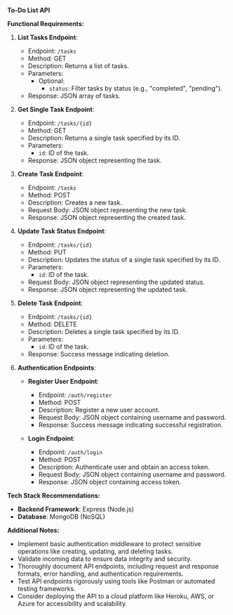 **To-Do List API**

**Functional Requirements:**

1. **List Tasks Endpoint**:
   - Endpoint: `/tasks`
   - Method: GET
   - Description: Returns a list of tasks.
   - Parameters:
     - Optional:
       - `status`: Filter tasks by status (e.g., "completed", "pending").
   - Response: JSON array of tasks.

2. **Get Single Task Endpoint**:
   - Endpoint: `/tasks/{id}`
   - Method: GET
   - Description: Returns a single task specified by its ID.
   - Parameters:
     - `id`: ID of the task.
   - Response: JSON object representing the task.

3. **Create Task Endpoint**:
   - Endpoint: `/tasks`
   - Method: POST
   - Description: Creates a new task.
   - Request Body: JSON object representing the new task.
   - Response: JSON object representing the created task.

4. **Update Task Status Endpoint**:
   - Endpoint: `/tasks/{id}`
   - Method: PUT
   - Description: Updates the status of a single task specified by its ID.
   - Parameters:
     - `id`: ID of the task.
   - Request Body: JSON object representing the updated status.
   - Response: JSON object representing the updated task.

5. **Delete Task Endpoint**:
   - Endpoint: `/tasks/{id}`
   - Method: DELETE
   - Description: Deletes a single task specified by its ID.
   - Parameters:
     - `id`: ID of the task.
   - Response: Success message indicating deletion.

6. **Authentication Endpoints**:
   - **Register User Endpoint**:
     - Endpoint: `/auth/register`
     - Method: POST
     - Description: Register a new user account.
     - Request Body: JSON object containing username and password.
     - Response: Success message indicating successful registration.

   - **Login Endpoint**:
     - Endpoint: `/auth/login`
     - Method: POST
     - Description: Authenticate user and obtain an access token.
     - Request Body: JSON object containing username and password.
     - Response: JSON object containing access token.

**Tech Stack Recommendations:**

- **Backend Framework**: Express (Node.js)
- **Database**: MongoDB (NoSQL)

**Additional Notes:**

- Implement basic authentication middleware to protect sensitive operations like creating, updating, and deleting tasks.
- Validate incoming data to ensure data integrity and security.
- Thoroughly document API endpoints, including request and response formats, error handling, and authentication requirements.
- Test API endpoints rigorously using tools like Postman or automated testing frameworks.
- Consider deploying the API to a cloud platform like Heroku, AWS, or Azure for accessibility and scalability.